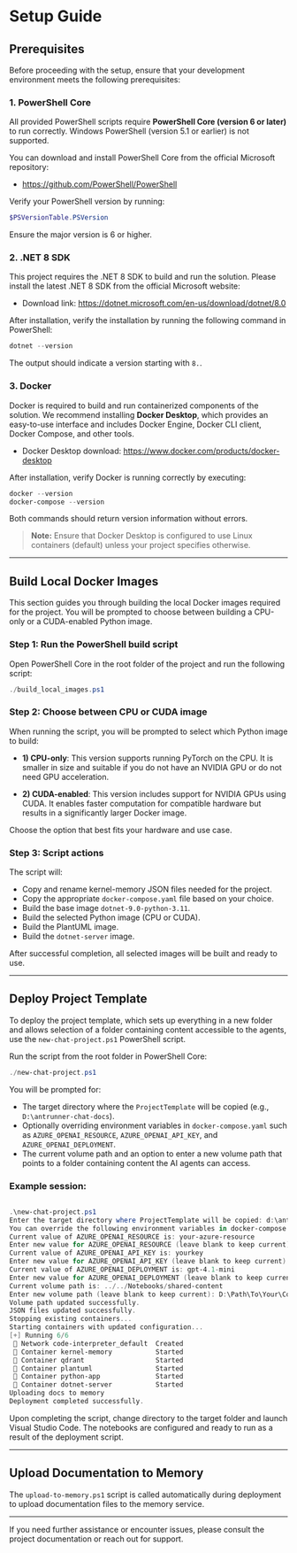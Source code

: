 # Setup Guide

## Prerequisites

Before proceeding with the setup, ensure that your development environment meets the following prerequisites:

### 1. PowerShell Core

All provided PowerShell scripts require **PowerShell Core (version 6 or later)** to run correctly. Windows PowerShell (version 5.1 or earlier) is not supported.

You can download and install PowerShell Core from the official Microsoft repository:

- https://github.com/PowerShell/PowerShell

Verify your PowerShell version by running:

```powershell
$PSVersionTable.PSVersion
```

Ensure the major version is 6 or higher.

### 2. .NET 8 SDK

This project requires the .NET 8 SDK to build and run the solution. Please install the latest .NET 8 SDK from the official Microsoft website:

- Download link: https://dotnet.microsoft.com/en-us/download/dotnet/8.0

After installation, verify the installation by running the following command in PowerShell:

```powershell
dotnet --version
```

The output should indicate a version starting with `8.`.

### 3. Docker

Docker is required to build and run containerized components of the solution. We recommend installing **Docker Desktop**, which provides an easy-to-use interface and includes Docker Engine, Docker CLI client, Docker Compose, and other tools.

- Docker Desktop download: https://www.docker.com/products/docker-desktop

After installation, verify Docker is running correctly by executing:

```powershell
docker --version
docker-compose --version
```

Both commands should return version information without errors.

> **Note:** Ensure that Docker Desktop is configured to use Linux containers (default) unless your project specifies otherwise.

---

## Build Local Docker Images

This section guides you through building the local Docker images required for the project. You will be prompted to choose between building a CPU-only or a CUDA-enabled Python image.

### Step 1: Run the PowerShell build script

Open PowerShell Core in the root folder of the project and run the following script:

```powershell
./build_local_images.ps1
```

### Step 2: Choose between CPU or CUDA image

When running the script, you will be prompted to select which Python image to build:

- **1) CPU-only**: This version supports running PyTorch on the CPU. It is smaller in size and suitable if you do not have an NVIDIA GPU or do not need GPU acceleration.

- **2) CUDA-enabled**: This version includes support for NVIDIA GPUs using CUDA. It enables faster computation for compatible hardware but results in a significantly larger Docker image.

Choose the option that best fits your hardware and use case.

### Step 3: Script actions

The script will:

- Copy and rename kernel-memory JSON files needed for the project.
- Copy the appropriate `docker-compose.yaml` file based on your choice.
- Build the base image `dotnet-9.0-python-3.11`.
- Build the selected Python image (CPU or CUDA).
- Build the PlantUML image.
- Build the `dotnet-server` image.

After successful completion, all selected images will be built and ready to use.

---

## Deploy Project Template

To deploy the project template, which sets up everything in a new folder and allows selection of a folder containing content accessible to the agents, use the `new-chat-project.ps1` PowerShell script.

Run the script from the root folder in PowerShell Core:

```powershell
./new-chat-project.ps1
```

You will be prompted for:

- The target directory where the `ProjectTemplate` will be copied (e.g., `D:\antrunner-chat-docs`).
- Optionally overriding environment variables in `docker-compose.yaml` such as `AZURE_OPENAI_RESOURCE`, `AZURE_OPENAI_API_KEY`, and `AZURE_OPENAI_DEPLOYMENT`.
- The current volume path and an option to enter a new volume path that points to a folder containing content the AI agents can access.

### Example session:

```powershell

.\new-chat-project.ps1
Enter the target directory where ProjectTemplate will be copied: d:\antrunner-chat-docs
You can override the following environment variables in docker-compose.yaml:
Current value of AZURE_OPENAI_RESOURCE is: your-azure-resource
Enter new value for AZURE_OPENAI_RESOURCE (leave blank to keep current): your-azure-resource
Current value of AZURE_OPENAI_API_KEY is: yourkey
Enter new value for AZURE_OPENAI_API_KEY (leave blank to keep current): your-api-key
Current value of AZURE_OPENAI_DEPLOYMENT is: gpt-4.1-mini
Enter new value for AZURE_OPENAI_DEPLOYMENT (leave blank to keep current):
Current volume path is: ../../Notebooks/shared-content
Enter new volume path (leave blank to keep current): D:\Path\To\Your\ContentFolder
Volume path updated successfully.
JSON files updated successfully.
Stopping existing containers...
Starting containers with updated configuration...
[+] Running 6/6
  Network code-interpreter_default  Created
  Container kernel-memory           Started
  Container qdrant                  Started
  Container plantuml                Started
  Container python-app              Started
  Container dotnet-server           Started
Uploading docs to memory
Deployment completed successfully.

```

Upon completing the script, change directory to the target folder and launch Visual Studio Code. The notebooks are configured and ready to run as a result of the deployment script.

---

## Upload Documentation to Memory

The `upload-to-memory.ps1` script is called automatically during deployment to upload documentation files to the memory service.

---

If you need further assistance or encounter issues, please consult the project documentation or reach out for support.
